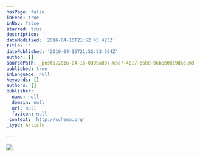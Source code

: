 ```yaml
---
hasPage: false
inFeed: true
inNav: false
starred: true
description: ''
dateModified: '2016-04-16T21:52:45.423Z'
title: ''
datePublished: '2016-04-16T21:52:53.564Z'
author: []
sourcePath: _posts/2016-04-16-030ba807-6ba7-4017-b68d-96b6b0d19ded.md
published: true
inLanguage: null
keywords: []
authors: []
publisher:
  name: null
  domain: null
  url: null
  favicon: null
_context: 'http://schema.org'
_type: Article

---
```

![](https://the-grid-user-content.s3-us-west-2.amazonaws.com/8c83c86a-8c9b-488f-92e7-dd7d0e48f6f3.jpg)